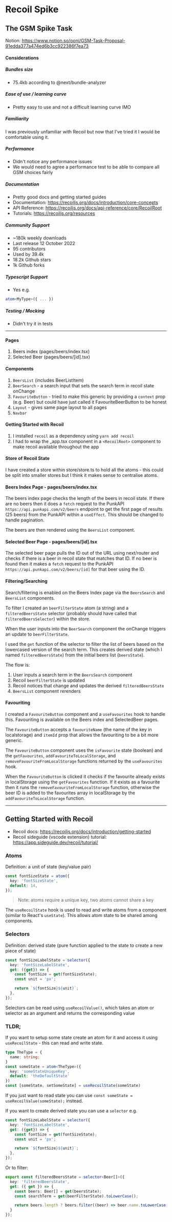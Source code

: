 # Recoil Spike

## The GSM Spike Task

Notion: https://www.notion.so/ooni/GSM-Task-Proposal-91edda377a474ed6b3cc922386f7ea73

#### Considerations

##### Bundles size
- 75.4kb according to @next/bundle-analyzer

##### Ease of use / learning curve
- Pretty easy to use and not a difficult learning curve IMO

##### Familiarity
I was previously unfamiliar with Recoil but now that I've tried it I would be comfortable using it.

##### Performance
- Didn't notice any performance issues
- We would need to agree a performance test to be able to compare all GSM choices fairly

##### Documentation
- Pretty good docs and getting started guides
- Documentation: https://recoiljs.org/docs/introduction/core-concepts
- API Reference: https://recoiljs.org/docs/api-reference/core/RecoilRoot
- Tutorials: https://recoiljs.org/resources

##### Community Support
- ~180k weekly downloads
- Last release 12 October 2022
- 95 contributors
- Used by 39.4k
- 18.2k Github stars
- 1k Github forks

##### Typescript Support
- Yes e.g.
```typescript
atom<MyType>({ ... })
```

##### Testing / Mocking
- Didn't try it in tests


---

#### Pages
1. Beers index (pages/beers/index.tsx)
2. Selected Beer (pages/beers/[id].tsx)

#### Components
1. `BeersList` (includes BeerListItem)
2. `BeerSearch` - a search input that sets the search term in recoil state onChange
3. `FavouriteButton` - tried to make this generic by providing a `context` prop (e.g. Beer) but could have just called it FavouriteBeerButton to be honest
4. `Layout` - gives same page layout to all pages
5. `Navbar`

#### Getting Started with Recoil
1. I installed `recoil` as a dependency using `yarn add recoil`
2. I had to wrap the _app.tsx component in a `<RecoilRoot>` component to make recoil available throughout the app

#### Store of Recoil State
I have created a store within store/store.ts to hold all the atoms - this could be split into smaller stores but I think it makes sense to centralise atoms.

#### Beers Index Page - pages/beers/index.tsx
The beers index page checks the length of the beers in recoil state. If there are no beers then it does a `fetch` request to the PunkAPI `https://api.punkapi.com/v2/beers` endpoint to get the first page of results (25 beers) from the PunkAPI within a `useEffect`. This should be changed to handle pagination.

The beers are then rendered using the `BeersList` component.

#### Selected Beer Page - pages/beers/[id].tsx
The selected beer page pulls the ID out of the URL using next/router and checks if there is a beer in recoil state that matches that ID. If no beer is found then it makes a `fetch` request to the PunkAPI `https://api.punkapi.com/v2/beers/[id]` for that beer using the ID.

#### Filtering/Searching
Search/filtering is enabled on the Beers Index page via the `BeersSearch` and `BeersList` components.

To filter I created an `beerFilterState` atom (a string) and a `filteredBeersState` selector (probably should have called that `filteredBeersSelector`) within the store.

When the user inputs into the `BeerSearch` component the onChange triggers an update to `beerFilterState`.

I used the `get` function of the selector to filter the list of beers based on the lowercased version of the search term. This creates derived state (which I named `filteredBeersState`) from the initial beers list (`beersState`).

The flow is:
1. User inputs a search term in the `BeersSearch` component
2. Recoil `beerFilterState` is updated
3. Recoil notices that change and updates the derived `filteredBeersState`
4. `BeersList` component rerenders

#### Favouriting
I created a `FavouriteButton` component and a `useFavourites` hook to handle this. Favouriting is available on the Beers index and SelectedBeer pages.

The `FavouriteButton` accepts a `favouriteName` (the name of the key in localstorage) and `itemId` prop that allows the favouriting to be a bit more generic.

The `FavouriteButton` component uses the `isFavourite` state (boolean) and the `getFavourites`, `addFavouriteToLocalStorage`, and `removeFavouriteFromLocalStorage` functions returned by the `useFavourites` hook.

When the `FavouriteButton` is clicked it checks if the favourite already exists in localStorage using the `getFavourites` function. If it exists as a favourite then it runs the `removeFavouriteFromLocalStorage` function, otherwise the beer ID is added to the favourites array in localStorage by the `addFavouriteToLocalStorage` function.

---

## Getting Started with Recoil

- Recoil docs: https://recoiljs.org/docs/introduction/getting-started
- Recoil sideguide (vscode extension) tutorial: https://app.sideguide.dev/recoil/tutorial/

### Atoms
Definition: a unit of state (key/value pair)

```typescript
const fontSizeState = atom({
  key: 'fontSizeState',
  default: 14,
});
```
> Note: atoms require a unique key, two atoms cannot share a key

The `useRecoilState` hook is used to read and write atoms from a component (similar to React's `useState`). This allows atom state to be shared among components.

### Selectors
Definition: derived state (pure function applied to the state to create a new piece of state)

```typescript
const fontSizeLabelState = selector({
  key: 'fontSizeLabelState',
  get: ({get}) => {
    const fontSize = get(fontSizeState);
    const unit = 'px';

    return `${fontSize}${unit}`;
  },
});
```

Selectors can be read using `useRecoilValue()`, which takes an atom or selector as an argument and returns the corresponding value


### TLDR;

If you want to setup some state create an atom for it and access it using `useRecoilState` - this can read and write state.
```typescript
type TheType = {
  name: string;
}
const someState = atom<TheType>({
  key: 'someStateUniqueKey',
  default: 'theDefaultState'
})
const [someState, setSomeState] = useRecoilState(someState)
```
If you just want to read state you can use `const someState = useRecoilValue(someState);` instead.

If you want to create derived state you can use a `selector` e.g.

```typescript
const fontSizeLabelState = selector({
  key: 'fontSizeLabelState',
  get: ({get}) => {
    const fontSize = get(fontSizeState);
    const unit = 'px';

    return `${fontSize}${unit}`;
  },
});
```
Or to filter:
```typescript
export const filteredBeersState = selector<Beer[]>({
  key: 'filteredBeersState',
  get: ({ get }) => {
    const beers: Beer[] = get(beersState);
    const searchTerm = get(beerFilterState).toLowerCase();

    return beers.length ? beers.filter((beer) => beer.name.toLowerCase().includes(searchTerm)) : [];
  }
});
```
